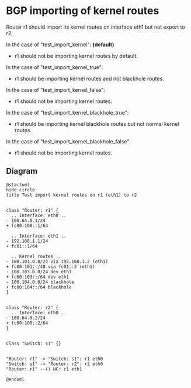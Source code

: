 # BGP importing of kernel routes


Router r1 should import its kernel routes on interface eth1 but not export to r2.


In the case of "test_import_kernel": **(default)**
  - r1 should not be importing kernel routes by default.

In the case of "test_import_kernel_true":
  - r1 should be importing kernel routes and not blackhole routes.

In the case of "test_import_kernel_false":
  - r1 should not be importing kernel routes.

In the case of "test_import_kernel_blackhole_true":
  - r1 should be importing kernel blackhole routes but not normal kernel routes.

In the case of "test_import_kernel_blackhole_false":
  - r1 should not be importing kernel routes.


## Diagram

```plantuml
@startuml
hide circle
title Test import kernel routes on r1 (eth1) to r2


class "Router: r1" {
  .. Interface: eth0 ..
- 100.64.0.1/24
+ fc00:100::1/64

  .. Interface: eth1 ..
- 192.168.1.1/24
+ fc01::1/64

  .. Kernel routes ..
- 100.101.0.0/24 via 192.168.1.2 (eth1)
+ fc00:101::/48 via fc01::2 (eth1)
- 100.103.0.0/24 dev eth1
+ fc00:103::/64 dev eth1
- 100.104.0.0/24 blackhole
+ fc00:104::/64 blackhole
}


class "Router: r2" {
  .. Interface: eth0 ..
- 100.64.0.2/24
+ fc00:100::2/64
}


class "Switch: s1" {}


"Router: r1" -> "Switch: s1": r1 eth0
"Switch: s1" -> "Router: r2": r2 eth0
"Router: r1" --() NC: r1 eth1

@enduml
```
